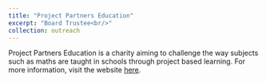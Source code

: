 ```yaml
---
title: "Project Partners Education"
excerpt: "Board Trustee<br/>"
collection: outreach
---
```


Project Partners Education is a charity aiming to challenge the way subjects such as maths are taught in schools through project based learning. For more information, visit the website [here](https://projectpartners.org.uk).

